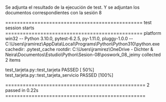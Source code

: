 Se adjunta el resultado de la ejecución de test. Y se adjuntan los documentos correspondientes con la sesión 8


=============================================== test session starts ===============================================
platform win32 -- Python 3.10.0, pytest-6.2.5, py-1.11.0, pluggy-1.0.0 -- C:\Users\jramirez\AppData\Local\Programs\Python\Python310\python.exe
cachedir: .pytest_cache
rootdir: C:\Users\jramirez\OneDrive - Dichter & Neira\Documentos\Estudio\Python\Sesion-08\poswork_08_jeimy
collected 2 items

test_tarjeta.py::test_tarjeta PASSED                                                                         [ 50%] 
test_tarjeta.py::test_tarjeta_servicio PASSED                                                                [100%] 

================================================ 2 passed in 0.22s ================================================ 
